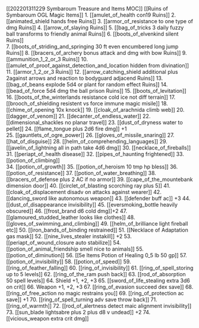 [[202201311229 Symbaroum Treasure and  Items MOC]]
[[Ruins of Symbaroum OGL Magic Items]]
	1. [[amulet_of_health con19 Ruins]]
	2. [[animated_shield hands free Ruins]]
	3. [[armor_of_resistance to one type of dmg Ruins]]
	4. [[arrow_of_slaying Ruins]]
	5. [[bag_of_tricks 3 daily fuzzy ball transforms to friendly animal Ruins]]
	6. [[boots_of_elvenkind silent Ruins]]  
	7. [[boots_of_striding_and_springing 30 ft even encumbered long jump Ruins]]
	8. [[bracers_of_archery bonus attack and dmg with bow Ruins]]
	9. [[ammunition_1_2_or_3 Ruins]]
	10. [[amulet_of_proof_against_detection_and_location hidden from divination]]
	11. [[armor_1_2_or_3 Ruins]]
	12. [[arrow_catching_shield additional plus 2against arrows and reaction to bodyguard adjacend Ruins]]
	13. [[bag_of_beans explode 5d4 or plant for random effect Ruins]]
	14. [[bead_of_force 5d4 dmg the ball prison Ruins]]
	15. [[boots_of_levitation]]
	16. [[boots_of_the_winterlands resistance cold ice not diff terrain]]
	17. [[brooch_of_shielding resistent vs force immune magic misile]]
	18. [[chime_of_opening 10x knock]]
	19. [[cloak_of_arachnida climb web]] 
	20. [[dagger_of_venom]]
	21. [[decanter_of_endless_water]]
	22. [[dimensional_shackles no planar travel]]
	23. [[dust_of_dryness water to pellet]]
	24. [[flame_tongue plus 2d6 fire dmg]] +1  
	25. [[gauntlets_of_ogre_power]]
	26. [[gloves_of_missile_snaring]]
	27. [[hat_of_disguise]]
	28. [[helm_of_comprehending_languages]]
	29. [[javelin_of_lightning all in path take 4d6 dmg]]
	30. [[necklace_of_fireballs]] 
	31. [[periapt_of_health disease]]
	32. [[pipes_of_haunting frightened]]
	33. [[potion_of_climbing]]  
	34. [[potion_of_growth]]
	35. [[potion_of_heroism 10 tmp hp bless]]
	36. [[potion_of_resistance]]
	37. [[potion_of_water_breathing]] 
	38. [[bracers_of_defense plus 2 AC if no armor]]
	39. [[cape_of_the_mountebank dimension door]]
	40. [[circlet_of_blasting scorching ray plus 5]]
	41. [[cloak_of_displacement disadv on attacks against wearer]]
	42. [[dancing_sword like autonomous weapon]]
	43. [[defender buff ac]] +3
	44. [[dust_of_disappearance invisibility]]
	45. [[eversmoking_bottle heavily obscured]]
	46. [[frost_brand d6 cold dmg]]+2
	47. [[glamoured_studded_leather looks like clothes]]
	48. [[gloves_of_swimming_and_climbing]]
	49. [[helm_of_brilliance light fireball etc]]
	50. [[iron_bands_of_binding restrained]]
	51. [[Necklace of Adaptation gas mask]]
	52. [[nine_lives_stealer instakill]] +2
	53. [[periapt_of_wound_closure auto stabilize]]
	54. [[potion_of_animal_friendship smell nice to animals]]
	55. [[potion_of_diminution]]
	56. [[5e Items Potion of Healing 0_5 lb 50 gp]]
	57. [[potion_of_invisibility]]
	58. [[potion_of_speed]]
	59. [[ring_of_feather_falling]]
	60. [[ring_of_invisibility]]
	61. [[ring_of_spell_storing up to 5 levels]]
	62. [[ring_of_the_ram push back]]
	63. [[rod_of_absorption 50 spell levels]]
	64. Shield +1, +2, +3 
	65. [[sword_of_life_stealing extra 3d6 on crit]]
	66. Weapon +1, +2, +3
	67. [[ring_of_evasion succeed dex save]]
	68. [[ring_of_free_action no magic restrains you]]
	69. [[ring_of_protection ac save]] +1
	70. [[ring_of_spell_turning adv save throw back]]
	71. [[ring_of_warmth]]
	72. [[rod_of_alertness detect maic alignment invisibility]]
	73. [[sun_blade lightsabre plus 2 plus d8 v undead]] +2
	74. [[vicious_weapon extra crit dmg]]